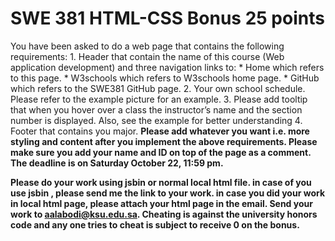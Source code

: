 
<h1> SWE 381 HTML-CSS Bonus    25 points </h1> 
You have been asked to do a web page that contains the following requirements:
1. Header that contain the name of this course (Web application development) and three navigation links to:
   * Home which refers to this page.
   * W3schools which refers to W3schools home page.
   * GitHub which refers to the SWE381 GitHub page.
2. Your own school schedule. Please refer to the example picture for an example.
3. Please add tooltip that when you hover over a class the instructor’s name and the section number is displayed. Also, see the example for better understanding 
4. Footer that contains you major.
<strong> Please add whatever you want i.e. more styling and content after you implement the above requirements. Please make sure you add your name and ID on top of the page as a comment.</strong>
<strong> The deadline is on Saturday October 22, 11:59 pm.<strong>

<strong> Please do your work using <a herf=””>jsbin </a> or normal local html file. in case of you use <a herf=””>jsbin </a>, please send me the link to your work. in case you did your work in local html page, please attach your html page in the email.</strong>
<strong> Send your work to aalabodi@ksu.edu.sa. </strong>
<strong> Cheating is against the university honors code and any one tries to cheat is subject to receive 0 on the bonus. </strong>    
